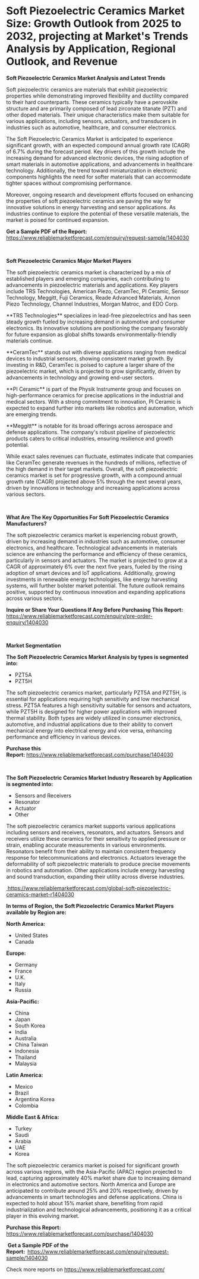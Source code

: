 <p><h1>Soft Piezoelectric Ceramics Market Size: Growth Outlook from 2025 to 2032, projecting at Market's Trends Analysis by Application, Regional Outlook, and Revenue</h1></p><p><strong>Soft Piezoelectric Ceramics Market Analysis and Latest Trends</strong></p>
<p><p>Soft piezoelectric ceramics are materials that exhibit piezoelectric properties while demonstrating improved flexibility and ductility compared to their hard counterparts. These ceramics typically have a perovskite structure and are primarily composed of lead zirconate titanate (PZT) and other doped materials. Their unique characteristics make them suitable for various applications, including sensors, actuators, and transducers in industries such as automotive, healthcare, and consumer electronics.</p><p>The Soft Piezoelectric Ceramics Market is anticipated to experience significant growth, with an expected compound annual growth rate (CAGR) of 6.7% during the forecast period. Key drivers of this growth include the increasing demand for advanced electronic devices, the rising adoption of smart materials in automotive applications, and advancements in healthcare technology. Additionally, the trend toward miniaturization in electronic components highlights the need for softer materials that can accommodate tighter spaces without compromising performance.</p><p>Moreover, ongoing research and development efforts focused on enhancing the properties of soft piezoelectric ceramics are paving the way for innovative solutions in energy harvesting and sensor applications. As industries continue to explore the potential of these versatile materials, the market is poised for continued expansion.</p></p>
<p><strong>Get a Sample PDF of the Report:&nbsp;</strong> <a href="https://www.reliablemarketforecast.com/enquiry/request-sample/1404030?utm_campaign=1875&utm_medium=2&utm_source=Github&utm_content=ia&utm_term=13012025&utm_id=soft-piezoelectric-ceramics">https://www.reliablemarketforecast.com/enquiry/request-sample/1404030</a></p>
<p>&nbsp;</p>
<p><strong>Soft Piezoelectric Ceramics Major Market Players</strong></p>
<p><p>The soft piezoelectric ceramics market is characterized by a mix of established players and emerging companies, each contributing to advancements in piezoelectric materials and applications. Key players include TRS Technologies, American Piezo, CeramTec, PI Ceramic, Sensor Technology, Meggitt, Fuji Ceramics, Reade Advanced Materials, Annon Piezo Technology, Channel Industries, Morgan Matroc, and EDO Corp.</p><p>**TRS Technologies** specializes in lead-free piezoelectrics and has seen steady growth fueled by increasing demand in automotive and consumer electronics. Its innovative solutions are positioning the company favorably for future expansion as global shifts towards environmentally-friendly materials continue.</p><p>**CeramTec** stands out with diverse applications ranging from medical devices to industrial sensors, showing consistent market growth. By investing in R&D, CeramTec is poised to capture a larger share of the piezoelectric market, which is projected to grow significantly, driven by advancements in technology and growing end-user sectors.</p><p>**PI Ceramic** is part of the Physik Instrumente group and focuses on high-performance ceramics for precise applications in the industrial and medical sectors. With a strong commitment to innovation, PI Ceramic is expected to expand further into markets like robotics and automation, which are emerging trends.</p><p>**Meggitt** is notable for its broad offerings across aerospace and defense applications. The company's robust pipeline of piezoelectric products caters to critical industries, ensuring resilience and growth potential.</p><p>While exact sales revenues can fluctuate, estimates indicate that companies like CeramTec generate revenues in the hundreds of millions, reflective of the high demand in their target markets. Overall, the soft piezoelectric ceramics market is set for progressive growth, with a compound annual growth rate (CAGR) projected above 5% through the next several years, driven by innovations in technology and increasing applications across various sectors.</p></p>
<p>&nbsp;</p>
<p><strong>What Are The Key Opportunities For Soft Piezoelectric Ceramics Manufacturers?</strong></p>
<p><p>The soft piezoelectric ceramics market is experiencing robust growth, driven by increasing demand in industries such as automotive, consumer electronics, and healthcare. Technological advancements in materials science are enhancing the performance and efficiency of these ceramics, particularly in sensors and actuators. The market is projected to grow at a CAGR of approximately 6% over the next five years, fueled by the rising adoption of smart devices and IoT applications. Additionally, growing investments in renewable energy technologies, like energy harvesting systems, will further bolster market potential. The future outlook remains positive, supported by continuous innovation and expanding applications across various sectors.</p></p>
<p><strong>Inquire or Share Your Questions If Any Before Purchasing This Report:</strong> <a href="https://www.reliablemarketforecast.com/enquiry/pre-order-enquiry/1404030?utm_campaign=1875&utm_medium=2&utm_source=Github&utm_content=ia&utm_term=13012025&utm_id=soft-piezoelectric-ceramics">https://www.reliablemarketforecast.com/enquiry/pre-order-enquiry/1404030</a></p>
<p>&nbsp;</p>
<p><strong>Market Segmentation</strong></p>
<p><strong>The Soft Piezoelectric Ceramics Market Analysis by types is segmented into:</strong></p>
<p><ul><li>PZT5A</li><li>PZT5H</li></ul></p>
<p><p>The soft piezoelectric ceramics market, particularly PZT5A and PZT5H, is essential for applications requiring high sensitivity and low mechanical stress. PZT5A features a high sensitivity suitable for sensors and actuators, while PZT5H is designed for higher power applications with improved thermal stability. Both types are widely utilized in consumer electronics, automotive, and industrial applications due to their ability to convert mechanical energy into electrical energy and vice versa, enhancing performance and efficiency in various devices.</p></p>
<p><strong>Purchase this Report:&nbsp;</strong><a href="https://www.reliablemarketforecast.com/purchase/1404030?utm_campaign=1875&utm_medium=2&utm_source=Github&utm_content=ia&utm_term=13012025&utm_id=soft-piezoelectric-ceramics">https://www.reliablemarketforecast.com/purchase/1404030</a></p>
<p>&nbsp;</p>
<p><strong>The Soft Piezoelectric Ceramics Market Industry Research by Application is segmented into:</strong></p>
<p><ul><li>Sensors and Receivers</li><li>Resonator</li><li>Actuator</li><li>Other</li></ul></p>
<p><p>The soft piezoelectric ceramics market supports various applications including sensors and receivers, resonators, and actuators. Sensors and receivers utilize these ceramics for their sensitivity to applied pressure or strain, enabling accurate measurements in various environments. Resonators benefit from their ability to maintain consistent frequency response for telecommunications and electronics. Actuators leverage the deformability of soft piezoelectric materials to produce precise movements in robotics and automation. Other applications include energy harvesting and sound transduction, expanding their utility across diverse industries.</p></p>
<p><a href="https://www.reliablemarketforecast.com/global-soft-piezoelectric-ceramics-market-r1404030?utm_campaign=1875&utm_medium=2&utm_source=Github&utm_content=ia&utm_term=13012025&utm_id=soft-piezoelectric-ceramics">&nbsp;https://www.reliablemarketforecast.com/global-soft-piezoelectric-ceramics-market-r1404030</a></p>
<p><strong>In terms of Region, the Soft Piezoelectric Ceramics Market Players available by Region are:</strong></p>
<p>
    <p> <strong> North America: </strong>
        <ul>
            <li>United States</li>
            <li>Canada</li>
        </ul>
        </p> 
    <p> <strong> Europe: </strong>
        <ul>
            <li>Germany</li>
            <li>France</li>
            <li>U.K.</li>
            <li>Italy</li>
            <li>Russia</li>
        </ul>
        </p> 
    <p> <strong> Asia-Pacific: </strong>
        <ul>
            <li>China</li>
            <li>Japan</li>
            <li>South Korea</li>
            <li>India</li>
            <li>Australia</li>
            <li>China Taiwan</li>
            <li>Indonesia</li>
            <li>Thailand</li>
            <li>Malaysia</li>
        </ul>
        </p> 
    <p> <strong> Latin America: </strong>
        <ul>
            <li>Mexico</li>
            <li>Brazil</li>
            <li>Argentina Korea</li>
            <li>Colombia</li>
        </ul>
        </p> 
    <p> <strong> Middle East & Africa: </strong>
        <ul>
            <li>Turkey</li>
            <li>Saudi</li>
            <li>Arabia</li>
            <li>UAE</li>
            <li>Korea</li>
        </ul>
    </p>
    </p>
<p><p>The soft piezoelectric ceramics market is poised for significant growth across various regions, with the Asia-Pacific (APAC) region projected to lead, capturing approximately 40% market share due to increasing demand in electronics and automotive sectors. North America and Europe are anticipated to contribute around 25% and 20% respectively, driven by advancements in smart technologies and defense applications. China is expected to hold about 15% market share, benefiting from rapid industrialization and technological advancements, positioning it as a critical player in this evolving market.</p></p>
<p><strong>Purchase this Report: </strong><a href="https://www.reliablemarketforecast.com/purchase/1404030?utm_campaign=1875&utm_medium=2&utm_source=Github&utm_content=ia&utm_term=13012025&utm_id=soft-piezoelectric-ceramics">https://www.reliablemarketforecast.com/purchase/1404030</a></p>
<p>&nbsp;<strong>Get a Sample PDF of the Report:&nbsp;&nbsp;</strong><a href="https://www.reliablemarketforecast.com/enquiry/request-sample/1404030?utm_campaign=1875&utm_medium=2&utm_source=Github&utm_content=ia&utm_term=13012025&utm_id=soft-piezoelectric-ceramics">https://www.reliablemarketforecast.com/enquiry/request-sample/1404030</a></p>
<p><strong></strong></p>
<p>Check more reports on <a href="https://www.reliablemarketforecast.com/?utm_campaign=1875&utm_medium=2&utm_source=Github&utm_content=ia&utm_term=13012025&utm_id=soft-piezoelectric-ceramics">https://www.reliablemarketforecast.com/</a></p>